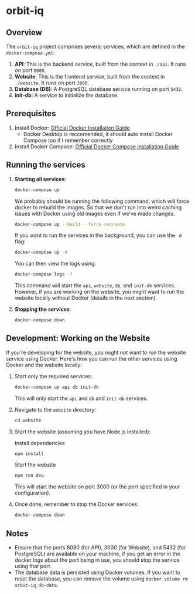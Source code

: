 # orbit-iq

## Overview

The `orbit-iq` project comprises several services, which are defined in the `docker-compose.yml`:

1. **API**: This is the backend service, built from the context in `./api`. It runs on port `8080`.
2. **Website**: This is the frontend service, built from the context in `./website`. It runs on port `3000`.
3. **Database (DB)**: A PostgreSQL database service running on port `5432`.
4. **init-db**: A service to initialize the database.

## Prerequisites

1. Install Docker: [Official Docker Installation Guide](https://docs.docker.com/get-docker/)
   - Docker Desktop is reccomended, it should auto install Docker Compose too if I remember correctly
2. Install Docker Compose: [Official Docker Compose Installation Guide](https://docs.docker.com/compose/install/)

## Running the services

1. **Starting all services**:

   ```bash
   docker-compose up
   ```

   We probably should be running the following command, which will force docker to rebuild the images. So that we don't run into weird caching issues with Docker using old images even if we've made changes.

   ```bash
   docker-compose up --build --force-recreate
   ```

   If you want to run the services in the background, you can use the `-d` flag:

   ```bash
   docker-compose up -d
   ```

   You can then view the logs using:

   ```bash
   docker-compose logs -f
   ```

   This command will start the `api`, `website`, `db`, and `init-db` services. However, if you are working on the website, you might want to run the website locally without Docker (details in the next section).

2. **Stopping the services**:
   ```bash
   docker-compose down
   ```

## Development: Working on the Website

If you're developing for the website, you might not want to run the website service using Docker. Here's how you can run the other services using Docker and the website locally:

1. Start only the required services:

   ```bash
   docker-compose up api db init-db
   ```

   This will only start the `api` and `db`
   and `init-db` services.

2. Navigate to the `website` directory:

   ```bash
   cd website
   ```

3. Start the website (assuming you have Node.js installed):

   Install dependencies

   ```bash
   npm install
   ```

   Start the website

   ```bash
   npm run dev
   ```

   This will start the website on port 3000 (or the port specified in your configuration).

4. Once done, remember to stop the Docker services:

   ```bash
   docker-compose down
   ```

## Notes

- Ensure that the ports 8080 (for API), 3000 (for Website), and 5432 (for PostgreSQL) are available on your machine, if you get an error in the docker logs about the port being in use, you should stop the service using that port.
- The database data is persisted using Docker volumes. If you want to reset the database, you can remove the volume using `docker volume rm orbit-iq_db-data`.

